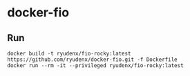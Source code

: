 # docker-fio

## Run

```
docker build -t ryudenx/fio-rocky:latest https://github.com/ryudenx/docker-fio.git -f Dockerfile
docker run --rm -it --privileged ryudenx/fio-rocky:latest
```
